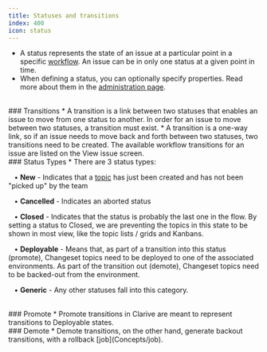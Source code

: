 ```yaml
---
title: Statuses and transitions
index: 400
icon: status
---
```

* A status represents the state of an issue at a particular point in a specific [workflow](Concepts/workflow). An issue can be in only one status at a given point in time.
* When defining a status, you can optionally specify properties. Read more about them in the [administration page](Administration/status). 

<br />
### Transitions
* A transition is a link between two statuses that enables an issue to move from one status to another. In order for an issue to move between two statuses, a transition must exist.
* A transition is a one-way link, so if an issue needs to move back and forth between two statuses, two transitions need to be created. The available workflow transitions for an issue are listed on the View issue screen.

<br />
### Status Types
* There are 3 status types: <br />

&nbsp; &nbsp;• **New** - Indicates that a [topic](Concepts/topic) has just been created and has not been "picked up" by the team <br />

&nbsp; &nbsp;• **Cancelled** - Indicates an aborted status <br />

&nbsp; &nbsp;• **Closed** - Indicates that the status is probably the last one in the flow. By setting a status to Closed, we are preventing the topics in this state to be shown in most view, like the topic lists / grids and Kanbans. <br />

&nbsp; &nbsp;• **Deployable** - Means that, as part of a transition into this status (promote), Changeset topics need to be deployed to one of the associated environments. As part of the transition out (demote), Changeset topics need to be backed-out from the environment. <br />

&nbsp; &nbsp;• **Generic** - Any other statuses fall into this category.

<br />
### Promote
* Promote transitions in Clarive are meant to represent transitions to Deployable states.

<br />
### Demote
* Demote transitions, on the other hand, generate backout transitions, with a rollback [job](Concepts/job).
